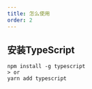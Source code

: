 ```yaml
---
title: 怎么使用
order: 2
---
```


## 安装TypeScript
```
npm install -g typescript
> or
yarn add typescript
```


